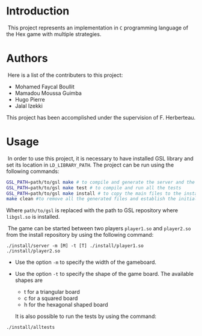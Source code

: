 # Introduction

​	This project represents an implementation in `C` programming language of the Hex game with multiple strategies.	

# Authors

​	Here is a list of the contributers to this project:

- Mohamed Faycal Boullit
- Mamadou Moussa Guimba
- Hugo Pierre
- Jalal Izekki

This project has been accomplished under the supervision of  F. Herberteau.

# Usage

​	In order to use this project, it is necessary to have installed GSL library and set its location in `LD_LIBRARY_PATH`. The project can be run using the following commands: 

```bash
GSL_PATH=path/to/gsl make # to compile and generate the server and the players
GSL_PATH=path/to/gsl make test # to compile and run all the tests
GSL_PATH=path/to/gsl make install # to copy the main files to the install repository
make clean #to remove all the generated files and establish the initial state of the project repository

```

Where `path/to/gsl` is replaced with the path to GSL repository where `libgsl.so` is installed.	

​	The game can be started between two players `player1.so` and `player2.so` from the install repository by using the following command:

```shell
./install/server -m [M] -t [T] ./install/player1.so ./install/player2.so
```

- Use the option `-m` to specify the width of the gameboard.

- Use the option `-t` to specify the shape of the game board. The available shapes are 

  - t for a triangular board
  - c for a squared board
  - h for the hexagonal shaped board

  It is also possible to run the tests by using the command:

```bash
./install/alltests
```
